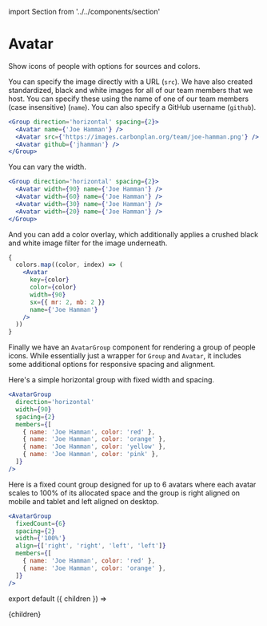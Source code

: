 import Section from '../../components/section'

# Avatar

Show icons of people with options for sources and colors.

You can specify the image directly with a URL (`src`). We have also created standardized, black and white images for all of our team members that we host. You can specify these using the name of one of our team members (case insensitive) (`name`). You can also specify a GitHub username (`github`).

```jsx live
<Group direction='horizontal' spacing={2}>
  <Avatar name={'Joe Hamman'} />
  <Avatar src={'https://images.carbonplan.org/team/joe-hamman.png'} />
  <Avatar github={'jhamman'} />
</Group>
```

You can vary the width.

```jsx live
<Group direction='horizontal' spacing={2}>
  <Avatar width={90} name={'Joe Hamman'} />
  <Avatar width={60} name={'Joe Hamman'} />
  <Avatar width={30} name={'Joe Hamman'} />
  <Avatar width={20} name={'Joe Hamman'} />
</Group>
```

And you can add a color overlay, which additionally applies a crushed black and white image filter for the image underneath.

```jsx live
{
  colors.map((color, index) => (
    <Avatar
      key={color}
      color={color}
      width={90}
      sx={{ mr: 2, mb: 2 }}
      name={'Joe Hamman'}
    />
  ))
}
```

Finally we have an `AvatarGroup` component for rendering a group of people icons. While essentially just a wrapper for `Group` and `Avatar`, it includes some additional options for responsive spacing and alignment.

Here's a simple horizontal group with fixed width and spacing.

```jsx live
<AvatarGroup
  direction='horizontal'
  width={90}
  spacing={2}
  members={[
    { name: 'Joe Hamman', color: 'red' },
    { name: 'Joe Hamman', color: 'orange' },
    { name: 'Joe Hamman', color: 'yellow' },
    { name: 'Joe Hamman', color: 'pink' },
  ]}
/>
```

Here is a fixed count group designed for up to 6 avatars where each avatar scales to 100% of its allocated space and the group is right aligned on mobile and tablet and left aligned on desktop.

```jsx live
<AvatarGroup
  fixedCount={6}
  spacing={2}
  width={'100%'}
  align={['right', 'right', 'left', 'left']}
  members={[
    { name: 'Joe Hamman', color: 'red' },
    { name: 'Joe Hamman', color: 'orange' },
  ]}
/>
```

export default ({ children }) => <Section name='avatar'>{children}</Section>
